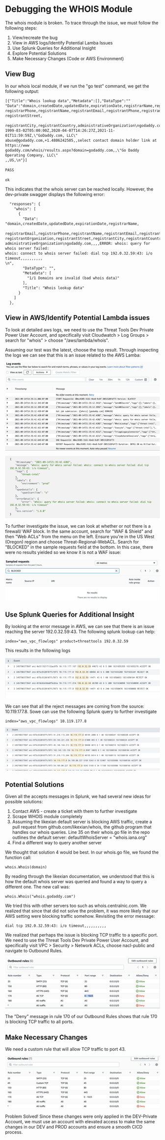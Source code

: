 # Debugging the WHOIS Module

The whois module is broken. To trace through the issue, we must follow the following steps:
1. View/recreate the bug
2. View in AWS logs/Identify Potential Lamba Issues
3. Use Splunk Queries for Additional Insight
4. Explore Potential Solutions
5. Make Necessary Changes (Code or AWS Environment)


## View Bug

In our whois local module, if we run the "go test" command, we get the following output:

```
[{"Title":"Whois lookup data","Metadata":[],"DataType":""
"Data":"domain,createdDate,updatedDate,expirationDate,registrarName,registrarEmail
registrarPhone,registrantName,registrantEmail,registrantPhone,registrantOrganization
registrantStreet,

registrantCity,registrantCountry,administrativeOrganization\ngodaddy.com
1999-03-02T05:00:00Z,2020-04-07T14:26:27Z,2021-11-01T11:59:59Z,\"GoDaddy.com, LLC\"
abuse@godaddy.com,+1.4806242505,,select contact domain holder link at https://www
godaddy.com/whois/results.aspx?domain=godaddy.com,,\"Go Daddy Operating Company, LLC\"
,,US,\n"}]

PASS

ok
```

This indicates that the whois server can be reached locally. However, the dev-private
swagger displays the following error:

```
  "responses": {
    "whois": [
      {
        "Data": "domain,createdDate,updatedDate,expirationDate,registrarName,
        registrarEmail,registrarPhone,registrantName,registrantEmail,registrantPhone,
registrantOrganization,registrantStreet,registrantCity,registrantCountry,
administrativeOrganization\ngodaddy.com,,,,ERROR: whois: query for whois server failed:
whois: connect to whois server failed: dial tcp 192.0.32.59:43: i/o timeout,,,,,,,,,,
\n",
        "DataType": "",
        "Metadata": [
          "1/1 Domains are invalid (bad whois data)"
        ],
        "Title": "Whois lookup data"
      }
    ]
  },
```

## View in AWS/Identify Potential Lambda issues

To look at detailed aws logs, we need to use the Threat Tools Dev Private Power User
Account, and specifically visit Cloudwatch > Log Groups > search for "whois"  > choose
"/aws/lambda/whois".

Assuming our test was the latest, choose the top result. Through inspecting the logs
we can see that this is an issue related to the AWS Lamba:

![logevents](../img/debug-images/whois/logevents.png)

![error](../img/debug-images/whois/error.png)

To further investigate the issue, we can look at whether or not there is a firewall/
WAF block. In the same account, search for "WAF & Shield" and then "Web ACLs" from the
menu on the left. Ensure you're in the US West (Oregon) region and choose
Threat-Regional-WebACL. Search for "BLOCKED" in the sample requests field at the
bottom. In this case, there were no results yielded so we know it is not a WAF issue:

![blocked](../img/debug-images/whois/blocked.png)


## Use Splunk Queries for Additional Insight

By looking at the error message in AWS, we can see that there is an issue reaching the
server 192.0.32.59:43. The following splunk lookup can help:

```
index="aws_vpc_flowlogs" product=threattools 192.0.32.59
```

This results in the following logs

![splunk logs](../img/debug-images/whois/splunklogs_one.png)

We can see that all the reject messages are coming from the source: 10.119.177.8. Sowe
can use the following Splunk query to further investigate

```
index="aws_vpc_flowlogs" 10.119.177.8
```

![splunk logs](../img/debug-images/whois/splunklogs_two.png)

## Potential Solutions

Given all the accepts messages in Splunk, we had several new ideas for possible
solutions:

1. Contact AWS - create a ticket with them to further investigate
2. Scrape WHOIS module completely
3. Assuming the likexian default server is blocking AWS traffic, create a pull request from  github.com/likexian/whois, the github program that
handles our whois queries. Line 35 on their whois.go file in the repo outlines the
default server: defaultWhoisServer = "whois.iana.org"
4. Find a different way to query another server

We thought that solution 4 would be best. In our whois.go file, we found the function
call:

```
whois.Whois(domain)
```

By reading through the likexian
documentation, we understood that this is how the default whois server was queried and
found a way to query a different one. The new call was:

```
whois.Whois("whois.godaddy.com")
```
We tried this with other servers too such as whois.centralnic.com. We realized that
since that did not solve the problem, it was more likely that our AWS setting were
blocking traffic somehow. Revisiting the error message:

```
dial tcp 192.0.32.59:43: i/o timeout,,,,,,,,,,
```
We realized that perhaps the issue is blocking TCP traffic to a specific port. We need
to use the Threat Tools Dev Private Power User Account, and specifically visit
VPC > Security > Network ACLs, choose nacl-public and navigate to Outbound Rules.

![outbound rules](../img/debug-images/whois/outbound_rules.png)

The "Deny" message in rule 170 of our Outbound Rules shows that rule 170 is blocking
TCP traffic to all ports.

## Make Necessary Changes

We need a custom rule that will allow TCP traffic to port 43.

![custom tcp](../img/debug-images/whois/customtcp.png)

Problem Solved! Since these changes were only applied in the DEV-Private Account, we must use an account with elevated access to make the same changes in our DEV and PROD accounts and ensure a smooth CICD process.
